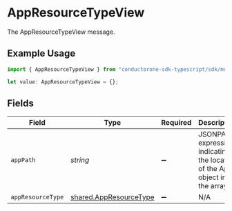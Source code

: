 # AppResourceTypeView

The AppResourceTypeView message.

## Example Usage

```typescript
import { AppResourceTypeView } from "conductorone-sdk-typescript/sdk/models/shared";

let value: AppResourceTypeView = {};
```

## Fields

| Field                                                                       | Type                                                                        | Required                                                                    | Description                                                                 |
| --------------------------------------------------------------------------- | --------------------------------------------------------------------------- | --------------------------------------------------------------------------- | --------------------------------------------------------------------------- |
| `appPath`                                                                   | *string*                                                                    | :heavy_minus_sign:                                                          | JSONPATH expression indicating the location of the App object in the  array |
| `appResourceType`                                                           | [shared.AppResourceType](../../../sdk/models/shared/appresourcetype.md)     | :heavy_minus_sign:                                                          | N/A                                                                         |